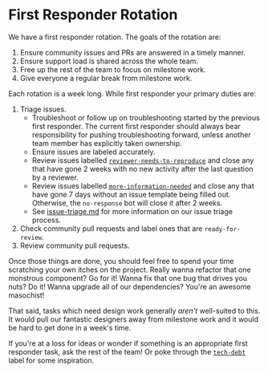 # First Responder Rotation

We have a first responder rotation. The goals of the rotation are:

1. Ensure community issues and PRs are answered in a timely manner.
1. Ensure support load is shared across the whole team.
1. Free up the rest of the team to focus on milestone work.
1. Give everyone a regular break from milestone work.

Each rotation is a week long. While first responder your primary duties are:

1. Triage issues.
    * Troubleshoot or follow up on troubleshooting started by the previous first responder. The current first responder should always bear responsibility for pushing troubleshooting forward, unless another team member has explicitly taken ownership.
    * Ensure issues are labeled accurately.
    * Review issues labelled [`reviewer-needs-to-reproduce`](https://github.com/desktop/desktop/issues?utf8=%E2%9C%93&q=is%3Aopen+is%3Aissue+sort%3Aupdated-asc+label%3Areviewer-needs-to-reproduce) and close any that have gone 2 weeks with no new activity after the last question by a reviewer.
    * Review issues labelled [`more-information-needed`](https://github.com/desktop/desktop/issues?q=is%3Aopen+is%3Aissue+label%3Amore-information-needed+sort%3Aupdated-asc) and close any that have gone 7 days without an issue template being filled out. Otherwise, the `no-response` bot will close it after 2 weeks.
    * See [issue-triage.md](issue-triage.md) for more information on our issue triage process.
1. Check community pull requests and label ones that are `ready-for-review`.
1. Review community pull requests.

Once those things are done, you should feel free to spend your time scratching your own itches on the project. Really wanna refactor that one monstrous component? Go for it! Wanna fix that one bug that drives you nuts? Do it! Wanna upgrade all of our dependencies? You're an awesome masochist!

That said, tasks which need design work generally *aren't* well-suited to this. It would pull our fantastic designers away from milestone work and it would be hard to get done in a week's time.

If you're at a loss for ideas or wonder if something is an appropriate first responder task, ask the rest of the team! Or poke through the [`tech-debt`](https://github.com/desktop/desktop/labels/tech-debt) label for some inspiration.
